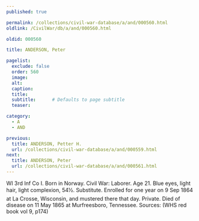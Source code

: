 ```yaml
---
published: true

permalink: /collections/civil-war-database/a/and/000560.html
oldlink: /CivilWar/db/a/and/000560.html

oldid: 000560

title: ANDERSON, Peter

pagelist:
  exclude: false
  order: 560
  image: 
  alt:
  caption:
  title:
  subtitle:      # Defaults to page subtitle
  teaser:

category: 
  - A 
  - AND

previous:
  title: ANDERSON, Petter H.
  url: /collections/civil-war-database/a/and/000559.html  
next:
  title: ANDERSON, Peter
  url: /collections/civil-war-database/a/and/000561.html   
---
```

WI 3rd Inf Co I. Born in Norway. Civil War: Laborer. Age 21. Blue eyes, light hair, light complexion, 5&#146;4&frac12;&#148;. Substitute. Enrolled for one year on 9 Sep 1864 at La Crosse, Wisconsin, and mustered there that day. Private. Died of disease on 11 May 1865 at Murfreesboro, Tennessee. Sources: (WHS red book vol 9, p174)